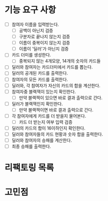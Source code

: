 # 기능 요구 사항
- [ ] 참여자 이름을 입력받는다.
  - [ ] 공백이 아닌지 검증
  - [ ] 구분자로 끝나지 않는지 검증
  - [ ] 이름이 중복이지 않는지 검증
  - [ ] 이름이 '딜러'가 아닌지 검증
- [ ] 카드 더미를 생성한다.
  - [ ] 중복되지 않는 4개모양, 14개의 숫자의 카드들
- [ ] 딜러와 참여자는 카드더미에서 카드를 뽑는다.
- [ ] 딜러의 공개된 카드를 출력한다.
- [ ] 참여자의 모든 카드를 출력한다.
- [ ] 딜러와, 각 참여자가 자신의 카드의 합을 계산한다.
- [ ] 참여자중 블랙잭이 있는지 확인한다.
  - [ ] 만약 블랙잭이 있으면 바로 결과 출력으로 간다.
- [ ] 딜러가 블랙잭인지 확인한다.
  - [ ] 만약 블랙잭이면 바로 결과 출력으로 간다. 
- [ ] 각 참여자에게 카드를 더 받을지 물어본다.
  - [ ] 카드 더 받는지 여부 입력 검증
- [ ] 딜러의 카드의 합이 16이하인지 확인한다.
- [ ] 딜러와 참여자들의 카드 현황과 숫자 합을 출력한다.
- [ ] 딜러와 참여자의 승패를 계산한다.
- [ ] 최종 승패를 출력한다.

# 리팩토링 목록


# 고민점